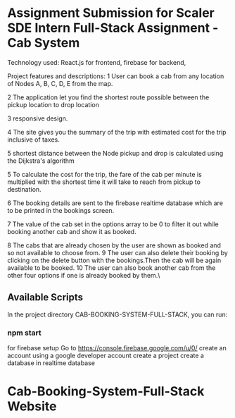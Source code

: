 # Assignment Submission for Scaler SDE Intern Full-Stack Assignment - Cab System

Technology used:
React.js for frontend,
firebase for backend, 

Project features and descriptions:
1  User can book a cab from any location of Nodes A, B, C, D, E from the map.

2  The application let you find the shortest route possible between the pickup location to drop location 

3  responsive design.

4  The site gives you the summary of the trip with estimated cost for the trip inclusive of taxes. 

5  shortest distance between the Node pickup and drop is calculated using the Dijkstra's algorithm

5  To calculate the cost for the trip, the fare of the cab per minute is multiplied with the shortest time it will take
   to reach from pickup to destination.

6  The booking details are sent to the firebase realtime database which are to be printed in the bookings screen. 

7  The value of the cab set in the options array to be 0 to filter it out while booking another cab and show it as booked.

8  The cabs that are already chosen by the user are shown as booked and so not available to choose from.
9  The user can also delete their booking by clicking on the delete button with the bookings.Then the 
   cab will be 
   again available to be booked.
10 The user can also book another cab from the other four options if one is already booked by them.\



   ## Available Scripts

   In the project directory CAB-BOOKING-SYSTEM-FULL-STACK, you can run:

   ### npm start
   
   for firebase setup 
   Go to https://console.firebase.google.com/u/0/ 
   create an account using a google developer account 
   create a project 
   create a database in realtime database 



   # Cab-Booking-System-Full-Stack Website